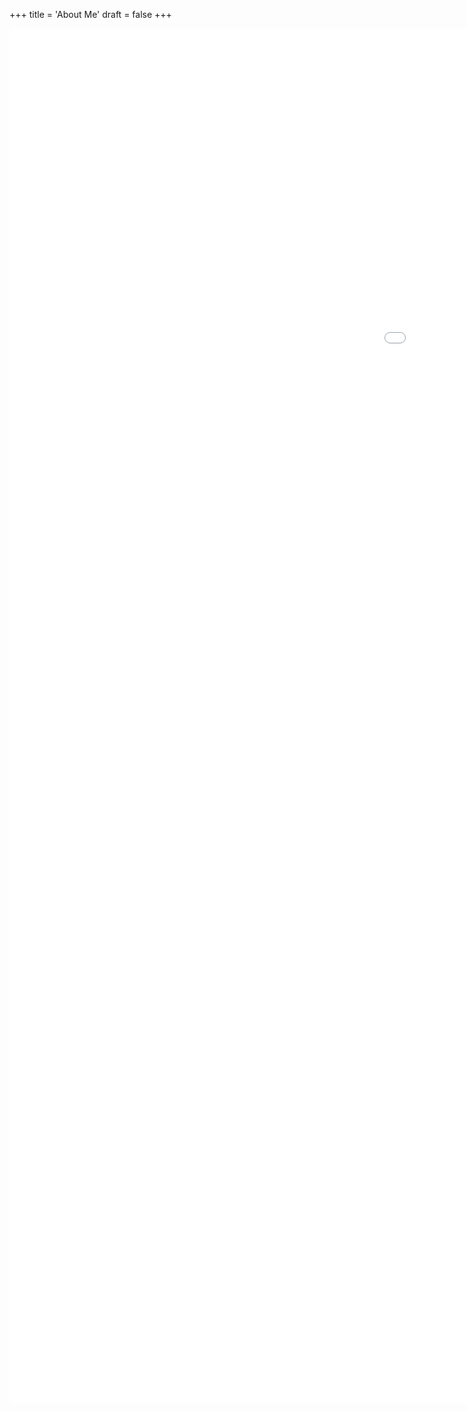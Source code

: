 +++
title = 'About Me'
draft = false
+++


<iframe src="./vitae.html" style="border:none;height:2200px;width:1800px;" scrolling="no" title="Iframe Vitae"></iframe>
